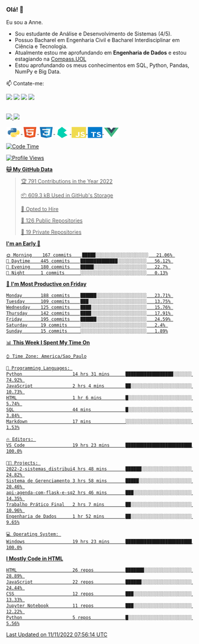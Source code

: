 ### Olá! 👋
Eu sou a Anne. 
- Sou estudante de Análise e Desenvolvimento de Sistemas (4/5).
- Possuo Bacharel em Engenharia Civil e Bacharel Interdisciplinar em Ciência e Tecnologia.
- Atualmente estou me aprofundando em **Engenharia de Dados** e estou estagiando na [Compass.UOL](https://compass.uol/pt/home/) 
- Estou aprofundando os meus conhecimentos em SQL, Python, Pandas, NumPy e Big Data.

📫 Contate-me: 

<div>
<a href="https://www.instagram.com/annekarolinefc/" target="_blank"><img src="https://img.shields.io/badge/-Instagram-%23E4405F?style=for-the-badge&logo=instagram&logoColor=white" target="_blank"></a> 
<a href = "mailto:annekarolinefc@gmail.com"><img src="https://img.shields.io/badge/-Gmail-%23333?style=for-the-badge&logo=gmail&logoColor=white" target="_blank"></a>
<a href="https://www.linkedin.com/in/devannekarolinefc/" target="_blank"><img src="https://img.shields.io/badge/-LinkedIn-%230077B5?style=for-the-badge&logo=linkedin&logoColor=white" target="_blank"></a> 
<a href="https://api.whatsapp.com/send?phone=5533991375118&text=Ol%C3%A1%20Anne!%20" target="_blank"><img src="https://img.shields.io/badge/WhatsApp-25D366?style=for-the-badge&logo=whatsapp&logoColor=white" target="_blank"></a>
</div>

</br>

</br>
<div>
  <a href="https://github.com/annekarolinefc">
  <img height="180em" src="https://github-readme-stats.vercel.app/api?username=annekarolinefc&show_icons=true&theme=dracula&include_all_commits=true&count_private=true"/>
  <img height="180em" src="https://github-readme-stats.vercel.app/api/top-langs/?username=annekarolinefc&layout=compact&langs_count=7&theme=dracula"/>
</div>
  
  <div style="display: inline_block"><br>  
  <img align="center" alt="Anne-Python" height="30" width="40" src="https://raw.githubusercontent.com/devicons/devicon/master/icons/python/python-original.svg">
  <img align="center" alt="Anne-HTML" height="30" width="40" src="https://raw.githubusercontent.com/devicons/devicon/master/icons/html5/html5-original.svg">
  <img align="center" alt="Anne-CSS" height="30" width="40"
 src="https://raw.githubusercontent.com/devicons/devicon/master/icons/css3/css3-original.svg">
  <img align="center" alt="Anne-Bulma" height="30" width="40"
 src="https://github.com/devicons/devicon/blob/master/icons/bulma/bulma-plain.svg">
  <img align="center" alt="Anne-Js" height="30" width="40" src="https://raw.githubusercontent.com/devicons/devicon/master/icons/javascript/javascript-plain.svg">
    <img align="center" alt="Anne-Ts" height="30" width="40" src="https://github.com/devicons/devicon/blob/master/icons/typescript/typescript-original.svg">
      <img align="center" alt="Anne-Vue" height="30" width="40" src="https://github.com/devicons/devicon/blob/master/icons/vuejs/vuejs-original.svg">
</div>
<!--
  <img align="center" alt="Anne-An" height="30" width="40" src="https://github.com/devicons/devicon/blob/master/icons/angularjs/angularjs-original.svg">

-->
</br>
</br>
</br>
<!--START_SECTION:waka-->
![Code Time](http://img.shields.io/badge/Code%20Time-43%20hrs%204%20mins-blue)

![Profile Views](http://img.shields.io/badge/Profile%20Views-2-blue)

**🐱 My GitHub Data** 

> 🏆 791 Contributions in the Year 2022
 > 
> 📦 609.3 kB Used in GitHub's Storage 
 > 
> 💼 Opted to Hire
 > 
> 📜 126 Public Repositories 
 > 
> 🔑 19 Private Repositories  
 > 
**I'm an Early 🐤** 

```text
🌞 Morning    167 commits    █████░░░░░░░░░░░░░░░░░░░░   21.06% 
🌇 Daytime    445 commits    ██████████████░░░░░░░░░░░   56.12% 
🌃 Evening    180 commits    █████░░░░░░░░░░░░░░░░░░░░   22.7% 
🌙 Night      1 commits      ░░░░░░░░░░░░░░░░░░░░░░░░░   0.13%

```
📅 **I'm Most Productive on Friday** 

```text
Monday       188 commits    ██████░░░░░░░░░░░░░░░░░░░   23.71% 
Tuesday      109 commits    ███░░░░░░░░░░░░░░░░░░░░░░   13.75% 
Wednesday    125 commits    ████░░░░░░░░░░░░░░░░░░░░░   15.76% 
Thursday     142 commits    ████░░░░░░░░░░░░░░░░░░░░░   17.91% 
Friday       195 commits    ██████░░░░░░░░░░░░░░░░░░░   24.59% 
Saturday     19 commits     ░░░░░░░░░░░░░░░░░░░░░░░░░   2.4% 
Sunday       15 commits     ░░░░░░░░░░░░░░░░░░░░░░░░░   1.89%

```


📊 **This Week I Spent My Time On** 

```text
⌚︎ Time Zone: America/Sao_Paulo

💬 Programming Languages: 
Python                   14 hrs 31 mins      ██████████████████░░░░░░░   74.92% 
JavaScript               2 hrs 4 mins        ██░░░░░░░░░░░░░░░░░░░░░░░   10.73% 
HTML                     1 hr 6 mins         █░░░░░░░░░░░░░░░░░░░░░░░░   5.74% 
SQL                      44 mins             █░░░░░░░░░░░░░░░░░░░░░░░░   3.84% 
Markdown                 17 mins             ░░░░░░░░░░░░░░░░░░░░░░░░░   1.53%

🔥 Editors: 
VS Code                  19 hrs 23 mins      █████████████████████████   100.0%

🐱‍💻 Projects: 
2022-2-sistemas_distribui4 hrs 48 mins       ██████░░░░░░░░░░░░░░░░░░░   24.82% 
Sistema de Gerenciamento 3 hrs 58 mins       █████░░░░░░░░░░░░░░░░░░░░   20.46% 
api-agenda-com-flask-e-sq2 hrs 46 mins       ███░░░░░░░░░░░░░░░░░░░░░░   14.35% 
Trabalho Prático Final   2 hrs 7 mins        ██░░░░░░░░░░░░░░░░░░░░░░░   10.96% 
Engenharia de Dados      1 hr 52 mins        ██░░░░░░░░░░░░░░░░░░░░░░░   9.65%

💻 Operating System: 
Windows                  19 hrs 23 mins      █████████████████████████   100.0%

```

**I Mostly Code in HTML** 

```text
HTML                     26 repos            ███████░░░░░░░░░░░░░░░░░░   28.89% 
JavaScript               22 repos            ██████░░░░░░░░░░░░░░░░░░░   24.44% 
CSS                      12 repos            ███░░░░░░░░░░░░░░░░░░░░░░   13.33% 
Jupyter Notebook         11 repos            ███░░░░░░░░░░░░░░░░░░░░░░   12.22% 
Python                   5 repos             █░░░░░░░░░░░░░░░░░░░░░░░░   5.56%

```



 Last Updated on 11/11/2022 07:56:14 UTC
<!--END_SECTION:waka-->
  

